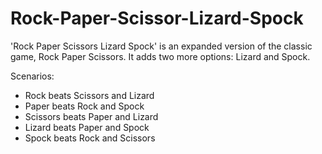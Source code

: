 # Rock-Paper-Scissor-Lizard-Spock

'Rock Paper Scissors Lizard Spock' is an expanded version of the classic game, Rock Paper Scissors.
It adds two more options: Lizard and Spock.

Scenarios:
- Rock beats Scissors and Lizard
- Paper beats Rock and Spock
- Scissors beats Paper and Lizard
- Lizard beats Paper and Spock
- Spock beats Rock and Scissors
